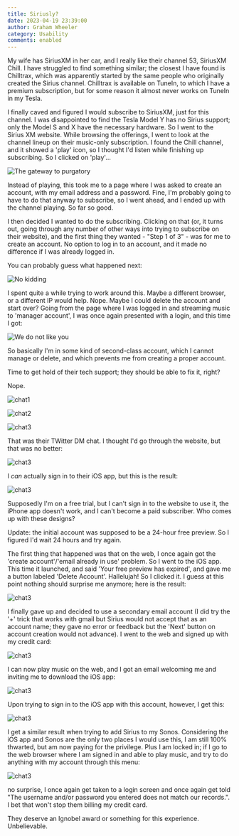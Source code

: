 ```yaml
---
title: Siriusly?
date: 2023-04-19 23:39:00
author: Graham Wheeler
category: Usability
comments: enabled
---
```



My wife has SiriusXM in her car, and I really like their channel 53, SiriusXM Chill. I have struggled to find something similar; the closest 
I have found is Chilltrax, which was apparently started by the same people who originally created the Sirius channel. Chilltrax is
available on TuneIn, to which I have a premium subscription, but for some reason it almost never works on TuneIn in my Tesla.

I finally caved and figured I would subscribe to SiriusXM, just for this channel. I was disappointed to find the Tesla Model Y has no Sirius support; only the
Model S and X have the necessary hardware. So I went to the Sirius XM website. While browsing the offerings, I went to look at the channel lineup on their
music-only subscription. I found the Chill channel, and it showed a 'play' icon, so I thought I'd listen while finishing up subscribing. So I clicked 
on 'play'...

<!-- TEASER_END -->


![The gateway to purgatory](/img/sirius-play.jpg)

Instead of playing, this took me to a page where I was asked to create an account, with my email address and a password. Fine, I'm probably going 
to have to do that anyway to subscribe, so I went ahead, and I ended up with the channel playing. So far so good.

I then decided I wanted to do the subscribing. Clicking on that (or, it turns out, going through any number of other ways into trying to subscribe
on their website), and the first thing they wanted - "Step 1 of 3" - was for me to create an account. No option to log in to an account, and it made
no difference if I was already logged in. 

You can probably guess what happened next:

![No kidding](/img/sirius-create.jpg)

I spent quite a while trying to work around this. Maybe a different browser, or a different IP would help. Nope. Maybe I could delete the account and start over?
Going from the page where I was logged in and streaming music to 'manager account', I was once again presented with a login, and this time I got:

![We do not like you](/img/sirius-account.jpg)

So basically I'm in some kind of second-class account, which I cannot manage or delete, and which prevents me from creating a proper account.

Time to get hold of their tech support; they should be able to fix it, right?

Nope.

![chat1](/img/sirius-chat1.png)

![chat2](/img/sirius-chat2.png)

![chat3](/img/sirius-chat3.png)

That was their TWitter DM chat. I thought I'd go through the website, but that was no better:

![chat3](/img/sirius-chat4.jpg)

I _can_ actually sign in to their iOS app, but this is the result:

![chat3](/img/sirius-ios.jpg)

Supposedly I'm on a free trial, but I can't sign in to the website to use it,
the iPhone app doesn't work, and I can't become a paid subscriber.  Who comes up with these designs?

Update: the initial account was supposed to be a 24-hour free preview. So I figured I'd wait 24 hours and try again.

The first thing that happened was that on the web, I once again got the 'create account'/'email already in use' problem. So I went to
the iOS app. This time it launched, and said 'Your free preview has expired', and gave me a button labeled 'Delete Account'. Hallelujah!
So I clicked it. I guess at this point nothing should surprise me anymore; here is the result:

![chat3](/img/sirius-delete.jpg)

I finally gave up and decided to use a secondary email account (I did try the '+' trick that works with gmail but Sirius would not accept 
that as an account name; they gave no error or feedback but the 'Next' button on account creation would not advance). I went to the web and
signed up with my credit card:

![chat3](/img/sirius-paid.jpg)

I can now play music on the web, and I got an email welcoming me and inviting me to download the iOS app:

![chat3](/img/sirius-trial.jpg)

Upon trying to sign in to the iOS app with this account, however, I get this:

![chat3](/img/sirius-new.jpg)

I get a similar result when trying to add Sirius to my Sonos. Considering the iOS app and Sonos are the only two places I would 
use this, I am still 100% thwarted, but am now paying for the privilege. Plus I am locked in; if I go to the web browser where I am
signed in and able to play music, and try to do anything with my account through this menu:

![chat3](/img/sirius-manage.jpg)

no surprise, I once again get taken to a login screen and once again get told "The username and/or password you entered does not match our records.".
I bet that won't stop them billing my credit card.


They deserve an Ignobel award or something for this experience. Unbelievable.






